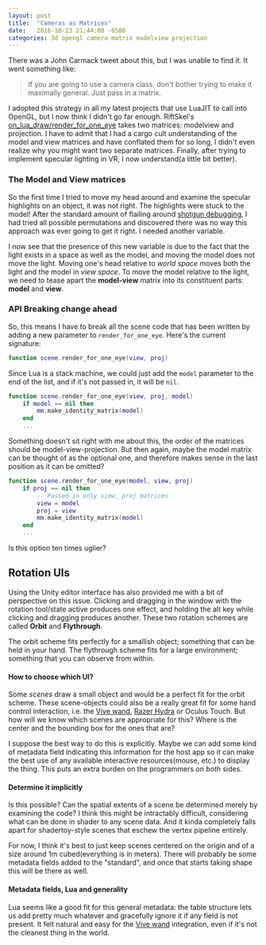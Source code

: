 ```yaml
---
layout: post
title:  "Cameras as Matrices"
date:   2016-10-23 21:44:00 -0500
categories: 3d opengl camera matrix modelview projection
---
```


There was a John Carmack tweet about this, but I was unable to find it. It went something  like:

> If you are going to use a camera class, don't bother trying to make it maximally general. Just pass in a matrix.

I adopted this strategy in all my latest projects that use LuaJIT to call into OpenGL, but I now think I didn't go far enough. RiftSkel's [on_lua_draw/render_for_one_eye][on_lua_draw] takes two matrices: modelview and projection. I have to admit that I had a cargo cult understanding of the model and view matrices and have conflated them for so long, I didn't even realize why you might want two separate matrices. Finally, after trying to implement specular lighting in VR, I now understand(a little bit better).


[on_lua_draw]: https://bitbucket.org/jimbo00000/riftskel/src/ac4dfa51f11ca07d1e0e34dd4e44fd447d7cf630/lua/scenebridge.lua?at=master&fileviewer=file-view-default#scenebridge.lua-74


### The Model and View matrices

So the first time I tried to move my head around and examine the specular highlights on an object, it was not right. The highlights were stuck to the model! After the standard amount of flailing around [shotgun debugging][shotgun debugging], I had tried all possible permutations and discovered there was no way this approach was ever going to get it right. I needed another variable.

I now see that the presence of this new variable is due to the fact that the light exists in a space as well as the model, and moving the model does not move the light. Moving one's head relative to *world space* moves both the light and the model in *view space*. To move the model relative to the light, we need to tease apart the **model-view** matrix into its constituent parts: **model** and **view**.

[shotgun debugging]: https://en.wikipedia.org/wiki/Shotgun_debugging

### API Breaking change ahead

So, this means I have to break all the scene code that has been written by adding a new parameter to `render_for_one_eye`. Here's the current signature:

~~~lua
function scene.render_for_one_eye(view, proj)
~~~

Since Lua is a stack machine, we could just add the `model` parameter to the end of the list, and if it's not passed in, it will be `nil`.


~~~lua
function scene.render_for_one_eye(view, proj, model)
	if model == nil then
		mm.make_identity_matrix(model)
	end
	...
~~~

Something doesn't sit right with me about this, the order of the matrices should be model-view-projection. But then again, maybe the model matrix can be thought of as the optional one, and therefore makes sense in the last position as it can be omitted?

~~~lua
function scene.render_for_one_eye(model, view, proj)
	if proj == nil then
		-- Passed in only view, proj matrices
		view = model
		proj = view
		mm.make_identity_matrix(model)
	end
	...
~~~

Is this option ten times uglier?


## Rotation UIs

Using the Unity editor interface has also provided me with a bit of perspective on this issue. Clicking and dragging in the window with the rotation tool/state active produces one effect, and holding the alt key while clicking and dragging produces another. These two rotation schemes are called **Orbit** and **Flythrough**.

The orbit scheme fits perfectly for a smallish object; something that can be held in your hand. The flythrough scheme fits for a large environment; something that you can observe from within.


#### How to choose which UI?

Some *scenes* draw a small object and would be a perfect fit for the orbit scheme. These scene-objects could also be a really great fit for some hand control interaction, i.e. the [Vive wand][ViveWand], [Razer Hydra][Hydra] or Oculus Touch. But how will we know which scenes are appropriate for this? Where is the center and the bounding box for the ones that are?

[Hydra]: https://bitbucket.org/jimbo00000/riftskel/src/ac4dfa51f11ca07d1e0e34dd4e44fd447d7cf630/src/Scene/LuajitScene.cpp?at=master&fileviewer=file-view-default#LuajitScene.cpp-258

[ViveWand]: https://bitbucket.org/jimbo00000/riftskel/src/ac4dfa51f11ca07d1e0e34dd4e44fd447d7cf630/src/Scene/LuajitScene.cpp?at=master&fileviewer=file-view-default#LuajitScene.cpp-343

I suppose the best way to do this is explicitly. Maybe we can add some kind of metadata field indicating this information for the host app so it can make the best use of any available interactive resources(mouse, etc.) to display the thing. This puts an extra burden on the programmers on *both* sides.

#### Determine it implicitly

Is this possible? Can the spatial extents of a scene be determined merely by examining the code? I think this might be intractably difficult, considering what can be done in shader to any scene data. And it kinda completely falls apart for shadertoy-style scenes that eschew the vertex pipeline entirely.

For now, I think it's best to just keep scenes centered on the origin and of a size around 1m cubed(everything is in meters). There will probably be some metadata fields added to the "standard", and once that starts taking shape this will be there as well.

#### Metadata fields, Lua and generality

Lua seems like a good fit for this general metadata: the table structure lets us add pretty much whatever and gracefully ignore it if any field is not present. It felt natural and easy for the [Vive wand][ViveWand] integration, even if it's not the cleanest thing in the world. 
